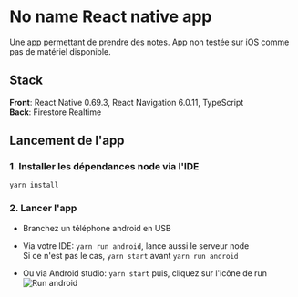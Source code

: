 
# No name React native app

Une app permettant de prendre des notes.
App non testée sur iOS comme pas de matériel disponible.

## Stack

**Front**: React Native 0.69.3, React Navigation 6.0.11, TypeScript  \
**Back**: Firestore Realtime

## Lancement de l'app

### 1. Installer les dépendances node via l'IDE

`yarn install`

### 2. Lancer l'app

* Branchez un téléphone android en USB
* Via votre IDE: `yarn run android`, lance aussi le serveur node \
Si ce n'est pas le cas, `yarn start` avant `yarn run android`

* Ou via Android studio:
`yarn start` puis, cliquez sur l'icône de run
![Run android]( https://i.ibb.co/yXKvL5r/android.jpg)
